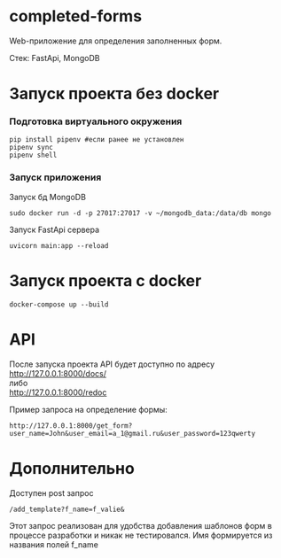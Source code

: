 # completed-forms
Web-приложение для определения заполненных форм.

Стек: FastApi, MongoDB

# Запуск проекта без docker

### Подготовка виртуального окружения
```
pip install pipenv #если ранее не установлен
pipenv sync 
pipenv shell
```
### Запуск приложения
Запуск бд MongoDB
```
sudo docker run -d -p 27017:27017 -v ~/mongodb_data:/data/db mongo
```
Запуск FastApi сервера
```
uvicorn main:app --reload
```

# Запуск проекта с docker
```
docker-compose up --build
```

# API
После запуска проекта API будет доступно по адресу
<br>http://127.0.0.1:8000/docs/ 
<br>либо 
<br>http://127.0.0.1:8000/redoc

Пример запроса на определение формы:
```
http://127.0.0.1:8000/get_form?user_name=John&user_email=a_1@gmail.ru&user_password=123qwerty
```

# Дополнительно
Доступен post запрос 

```
/add_template?f_name=f_valie&
```

Этот запрос реализован для удобства добавления шаблонов форм в процессе разработки и никак не тестировался. Имя формируется из названия полей f_name